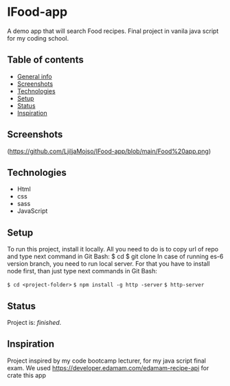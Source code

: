 # IFood-app

A demo app that will search Food recipes. Final project in vanila java script for my coding school.

## Table of contents
* [General info](#general-info)
* [Screenshots](#screenshots)
* [Technologies](#technologies)
* [Setup](#setup)
* [Status](#status)
* [Inspiration](#inspiration)

## Screenshots
(https://github.com/LjiljaMojso/IFood-app/blob/main/Food%20app.png)

## Technologies
* Html
* css
* sass
* JavaScript
## Setup
To run this project, install it locally. All you need to do is to copy url of repo and type next command in Git Bash:
$ cd <location>
$ git clone <url>
In case of running es-6 version branch, you need to run local server. For that you have to install node first, than just type next commands in Git Bash:

`$ cd <project-folder>`
`$ npm install -g http -server`
`$ http-server`

## Status
Project is: _finished_.

## Inspiration
Project inspired by my code bootcamp 
lecturer, for my java script final exam. 
We used https://developer.edamam.com/edamam-recipe-api for crate this app

